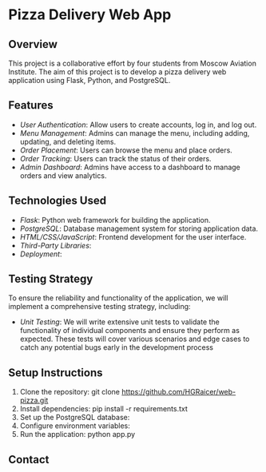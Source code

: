 # Pizza Delivery Web App

## Overview
This project is a collaborative effort by four students from Moscow Aviation Institute. The aim of this project is to develop a pizza delivery web application using Flask, Python, and PostgreSQL.

## Features
- *User Authentication*: Allow users to create accounts, log in, and log out.
- *Menu Management*: Admins can manage the menu, including adding, updating, and deleting items.
- *Order Placement*: Users can browse the menu and place orders.
- *Order Tracking*: Users can track the status of their orders.
- *Admin Dashboard*: Admins have access to a dashboard to manage orders and view analytics.

## Technologies Used
- *Flask*: Python web framework for building the application.
- *PostgreSQL*: Database management system for storing application data.
- *HTML/CSS/JavaScript*: Frontend development for the user interface.
- *Third-Party Libraries*: 
- *Deployment*:

## Testing Strategy
To ensure the reliability and functionality of the application, we will implement a comprehensive testing strategy, including:

- *Unit Testing*: We will write extensive unit tests to validate the functionality of individual components and ensure they perform as expected. These tests will cover various scenarios and edge cases to catch any potential bugs early in the development process
  
## Setup Instructions
1. Clone the repository: git clone https://github.com/HGRaicer/web-pizza.git
2. Install dependencies: pip install -r requirements.txt
3. Set up the PostgreSQL database: 
4. Configure environment variables: 
5. Run the application: python app.py

## Contact
